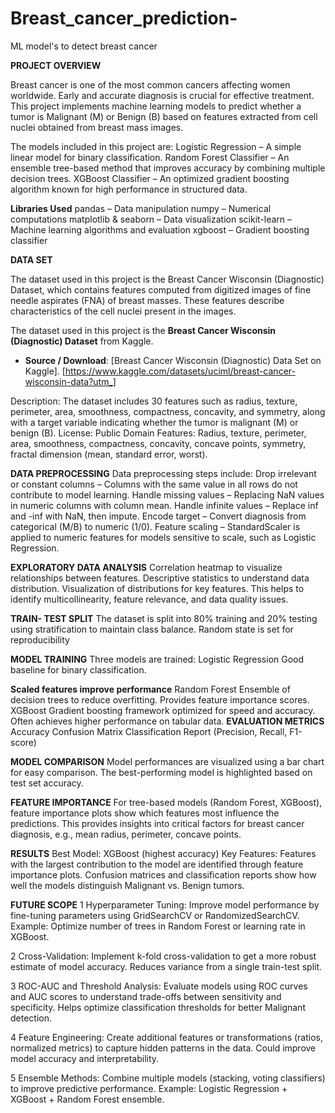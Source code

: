 # Breast_cancer_prediction-
ML model's to detect breast cancer 


**PROJECT OVERVIEW** 

Breast cancer is one of the most common cancers affecting women worldwide. Early and accurate diagnosis is crucial for effective treatment.
This project implements machine learning models to predict whether a tumor is Malignant (M) or Benign (B) based on features extracted from cell nuclei obtained from breast mass images.

The models included in this project are:
Logistic Regression – A simple linear model for binary classification.
Random Forest Classifier – An ensemble tree-based method that improves accuracy by combining multiple decision trees.
XGBoost Classifier – An optimized gradient boosting algorithm known for high performance in structured data.

**Libraries Used**
pandas – Data manipulation
numpy – Numerical computations
matplotlib & seaborn – Data visualization
scikit-learn – Machine learning algorithms and evaluation
xgboost – Gradient boosting classifier

**DATA SET**

The dataset used in this project is the Breast Cancer Wisconsin (Diagnostic) Dataset, which contains features computed from digitized images of fine needle aspirates (FNA) of breast masses. 
These features describe characteristics of the cell nuclei present in the images.

The dataset used in this project is the **Breast Cancer Wisconsin (Diagnostic) Dataset** from Kaggle.

- **Source / Download**: [Breast Cancer Wisconsin (Diagnostic) Data Set on Kaggle]. [https://www.kaggle.com/datasets/uciml/breast-cancer-wisconsin-data?utm_]

Description: The dataset includes 30 features such as radius, texture, perimeter, area, smoothness, compactness, concavity, and symmetry, along with a target variable indicating whether the tumor is malignant (M) or benign (B).
License: Public Domain
Features:
Radius, texture, perimeter, area, smoothness, compactness, concavity, concave points, symmetry, fractal dimension (mean, standard error, worst).

 **DATA PREPROCESSING**
Data preprocessing steps include:
Drop irrelevant or constant columns – Columns with the same value in all rows do not contribute to model learning.
Handle missing values – Replacing NaN values in numeric columns with column mean.
Handle infinite values – Replace inf and -inf with NaN, then impute.
Encode target – Convert diagnosis from categorical (M/B) to numeric (1/0).
Feature scaling – StandardScaler is applied to numeric features for models sensitive to scale, such as Logistic Regression.

**EXPLORATORY DATA ANALYSIS** 
Correlation heatmap to visualize relationships between features.
Descriptive statistics to understand data distribution.
Visualization of distributions for key features.
This helps to identify multicollinearity, feature relevance, and data quality issues.

**TRAIN- TEST SPLIT**
The dataset is split into 80% training and 20% testing using stratification to maintain class balance.
Random state is set for reproducibility

**MODEL TRAINING**
Three models are trained:
Logistic Regression
Good baseline for binary classification.

**Scaled features improve performance**
Random Forest
Ensemble of decision trees to reduce overfitting.
Provides feature importance scores.
XGBoost
Gradient boosting framework optimized for speed and accuracy.
Often achieves higher performance on tabular data.
**EVALUATION METRICS**
Accuracy
Confusion Matrix
Classification Report (Precision, Recall, F1-score)

**MODEL COMPARISON**
Model performances are visualized using a bar chart for easy comparison.
The best-performing model is highlighted based on test set accuracy.

**FEATURE IMPORTANCE**
For tree-based models (Random Forest, XGBoost), feature importance plots show which features most influence the predictions.
This provides insights into critical factors for breast cancer diagnosis, e.g., mean radius, perimeter, concave points.

**RESULTS**
Best Model: XGBoost (highest accuracy)
Key Features: Features with the largest contribution to the model are identified through feature importance plots.
Confusion matrices and classification reports show how well the models distinguish Malignant vs. Benign tumors.

**FUTURE SCOPE**
1 Hyperparameter Tuning:
Improve model performance by fine-tuning parameters using GridSearchCV or RandomizedSearchCV.
Example: Optimize number of trees in Random Forest or learning rate in XGBoost.

2 Cross-Validation:
Implement k-fold cross-validation to get a more robust estimate of model accuracy.
Reduces variance from a single train-test split.

3 ROC-AUC and Threshold Analysis:
Evaluate models using ROC curves and AUC scores to understand trade-offs between sensitivity and specificity.
Helps optimize classification thresholds for better Malignant detection.

4 Feature Engineering:
Create additional features or transformations (ratios, normalized metrics) to capture hidden patterns in the data.
Could improve model accuracy and interpretability.

5 Ensemble Methods:
Combine multiple models (stacking, voting classifiers) to improve predictive performance.
Example: Logistic Regression + XGBoost + Random Forest ensemble.
